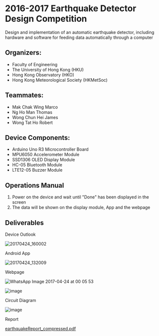 # 2016-2017 Earthquake Detector Design Competition
Design and implementation of an automatic earthquake detector, including hardware and software for feeding data automatically through a computer

## Organizers:
 - Faculty of Engineering
 - The University of Hong Kong (HKU)
 - Hong Kong Observatory (HKO)
 - Hong Kong Meteorological Society (HKMetSoc)

## Teammates:
 - Mak Chak Wing Marco
 - Ng Ho Man Thomas
 - Wong Chun Hei James
 - Wong Tat Ho Robert 

## Device Components:
 - Arduino Uno R3 Microcontroller Board
 - MPU6050 Accelerometer Module
 - SSD1306 OLED Display Module
 - HC-05 Bluetooth Module
 - LTE12-05 Buzzer Module

## Operations Manual
1. Power on the device and wait until "Done" has been displayed in the screen
2. The data will be shown on the display module, App and the webpage

## Deliverables
Device Outlook

![20170424_160002](https://user-images.githubusercontent.com/66471232/162187065-781e5280-1c47-4c14-b7f3-eb612a146e83.jpg)

Android App

![20170424_132009](https://user-images.githubusercontent.com/66471232/162187078-a6667b24-ea4d-42f6-be7d-f5d05d064f78.jpg)

Webpage

![WhatsApp Image 2017-04-24 at 00 05 53](https://user-images.githubusercontent.com/66471232/162187137-8fffc797-9a8f-44a2-92f1-7b9fb3cc8323.jpg)

![image](https://user-images.githubusercontent.com/66471232/162187204-22913169-1e28-4de5-9d75-36e87f8380ca.png)

Circuit Diagram

![image](https://user-images.githubusercontent.com/66471232/162187239-47bf4ce9-fb95-4d69-9651-eed5b8b97b1a.png)

Report

[earthquakeReport_compressed.pdf](https://github.com/jameswong2000/earthquakeCompetition/files/8442358/earthquakeReport_compressed.pdf)

